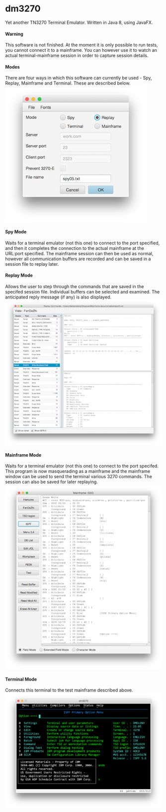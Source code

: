 # dm3270
Yet another TN3270 Terminal Emulator. Written in Java 8, using JavaFX.
#### Warning
This software is not finished. At the moment it is only possible to run tests, you cannot connect it to a mainframe. You can however use it to watch an actual terminal-mainframe session in order to capture session details.
#### Modes
There are four ways in which this software can currently be used - Spy, Replay, Mainframe and Terminal. These are described below.
![Initial screen](main1.png?raw=true "initial screen")
#### Spy Mode
Waits for a terminal emulator (not this one) to connect to the port specified, and then it completes the connection to the actual mainframe at the URL:port specified. The mainframe session can then be used as normal, however all communication buffers are recorded and can be saved in a session file to replay later.
#### Replay Mode
Allows the user to step through the commands that are saved in the specifed session file. Individual buffers can be selected and examined. The anticipated reply message (if any) is also displayed.
![Replay screen](replay.png?raw=true "replay screen")
#### Mainframe Mode
Waits for a terminal emulator (not this one) to connect to the port specifed. This program is now masquerading as a mainframe and the mainframe window can be used to send the terminal various 3270 commands. The session can also be saved for later replaying.
![Mainframe screen](mainframe.png?raw=true "mainframe screen")
#### Terminal Mode
Connects this terminal to the test mainframe described above.
![Terminal screen](console.png?raw=true "dm3270")
